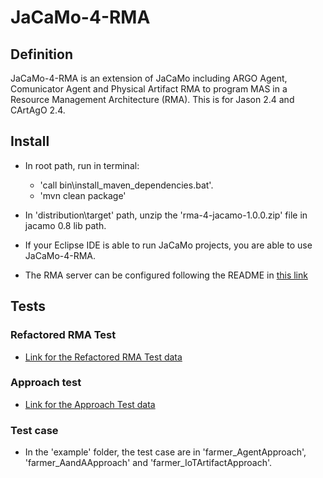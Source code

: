 # JaCaMo-4-RMA

## Definition
JaCaMo-4-RMA is an extension of JaCaMo including ARGO Agent, Comunicator Agent and Physical Artifact RMA to program
MAS in a Resource Management Architecture (RMA). This is for Jason 2.4 and CArtAgO 2.4.

## Install

- In root path, run in terminal:

    - 'call bin\install_maven_dependencies.bat'.
    - 'mvn clean package'

- In 'distribution\target' path, unzip the 'rma-4-jacamo-1.0.0.zip' file in jacamo 0.8 lib path.
- If your Eclipse IDE is able to run JaCaMo projects, you are able to use JaCaMo-4-RMA.
- The RMA server can be configured following the README in [this link](https://github.com/TuringResearch/rma-Java)
## Tests

### Refactored RMA Test
- [Link for the Refactored RMA Test data](https://1drv.ms/u/s!Apwc_y184sz-9C3pRWKslHtlsa0z?e=kqGafq)

### Approach test
- [Link for the Approach Test data](https://1drv.ms/u/s!Apwc_y184sz-gZpF_X_f7Wcu5dEIFw?e=PEcwQN)

### Test case
- In the 'example' folder, the test case are in 'farmer_AgentApproach', 'farmer_AandAApproach' and 'farmer_IoTArtifactApproach'.